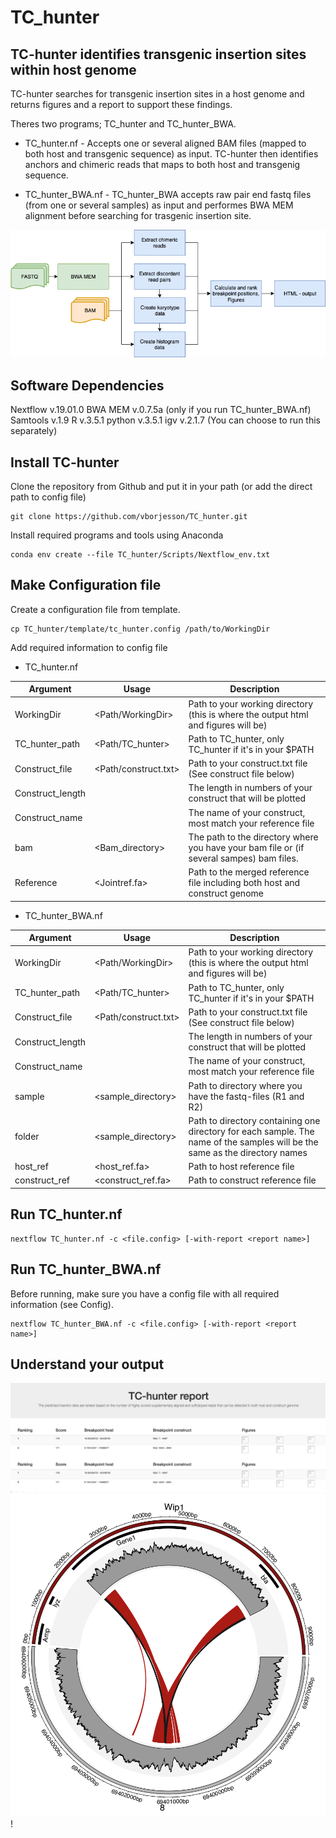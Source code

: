 # TC_hunter

## TC-hunter identifies transgenic insertion sites within host genome

TC-hunter searches for transgenic insertion sites in a host genome and returns figures and a report to support these findings. 

Theres two programs; TC_hunter and TC_hunter_BWA. 

* TC_hunter.nf -
Accepts one or several aligned BAM files (mapped to both host and transgenic sequence) as input. 
TC-hunter then identifies anchors and chimeric reads that maps to both host and transgenig sequence.    

* TC_hunter_BWA.nf -
TC_hunter_BWA accepts raw pair end fastq files (from one or several samples) as input and performes BWA MEM alignment before searching for trasgenic insertion site.       

![](Plots/TC_hunter_pipeline.png)


## Software Dependencies

Nextflow v.19.01.0
BWA MEM v.0.7.5a (only if you run TC_hunter_BWA.nf)
Samtools v.1.9
R v.3.5.1
python v.3.5.1
igv v.2.1.7 (You can choose to run this separately)

## Install TC-hunter 

Clone the repository from Github and put it in your path (or add the direct path to config file) 
```
git clone https://github.com/vborjesson/TC_hunter.git

```

Install required programs and tools using Anaconda
```
conda env create --file TC_hunter/Scripts/Nextflow_env.txt
```

## Make Configuration file 

Create a configuration file from template.
```
cp TC_hunter/template/tc_hunter.config /path/to/WorkingDir 
```

Add required information to config file
* TC_hunter.nf

| Argument  | Usage | Description |
| ------------- | ------------- | ------------- |
|  WorkingDir | <Path/WorkingDir>  | Path to your working directory (this is where the output html and figures will be) |
| TC_hunter_path  | <Path/TC_hunter>  | Path to TC_hunter, only TC_hunter if it's in your $PATH |
| Construct_file  | <Path/construct.txt>  | Path to your construct.txt file (See construct file below) |
| Construct_length  | <Length>  | The length in numbers of your construct that will be plotted |
| Construct_name  | <Name>  | The name of your construct, most match your reference file |
| bam | <Bam_directory> | The path to the directory where you have your bam file or (if several sampes) bam files. |
| Reference | <Jointref.fa> | Path to the merged reference file including both host and construct genome |

* TC_hunter_BWA.nf


| Argument  | Usage | Description |
| ------------- | ------------- | ------------- |
|  WorkingDir | <Path/WorkingDir>  | Path to your working directory (this is where the output html and figures will be) |
| TC_hunter_path  | <Path/TC_hunter>  | Path to TC_hunter, only TC_hunter if it's in your $PATH |
| Construct_file  | <Path/construct.txt>  | Path to your construct.txt file (See construct file below) |
| Construct_length  | <Length>  | The length in numbers of your construct that will be plotted |
| Construct_name  | <Name>  | The name of your construct, most match your reference file |
| sample | <sample_directory> | Path to directory where you have the fastq-files (R1 and R2) |
| folder | <sample_directory> | Path to directory containing one directory for each sample. The name of the samples will be the same as the directory names |
| host_ref | <host_ref.fa> | Path to host reference file |
| construct_ref | <construct_ref.fa> | Path to construct reference file |

## Run TC_hunter.nf

```
nextflow TC_hunter.nf -c <file.config> [-with-report <report name>]
```

## Run TC_hunter_BWA.nf

Before running, make sure you have a config file with all required information (see Config).  

```
nextflow TC_hunter_BWA.nf -c <file.config> [-with-report <report name>]
```

## Understand your output 

![](Plots/tc_hunter_out.png)
![](Plots/circlize.png)!

